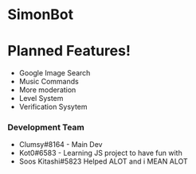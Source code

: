# SimonBot




# Planned Features!

  - Google Image Search
  - Music Commands
  - More moderation
  - Level System
  - Verification Sysytem

### Development Team
  - Clumsy#8164 - Main Dev
  - Kot0#6583 - Learning JS project to have fun with
  - Soos Kitashi#5823 Helped ALOT and i MEAN ALOT

